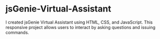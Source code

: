 # jsGenie-Virtual-Assistant
 I created jsGenie Virtual Assistant using HTML, CSS, and JavaScript. This responsive project allows users to interact by asking questions and issuing commands. 
